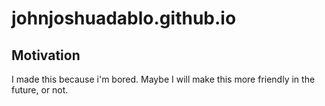 # johnjoshuadablo.github.io

## Motivation

I made this because i'm bored. Maybe I will make this more friendly in the future, or not.

